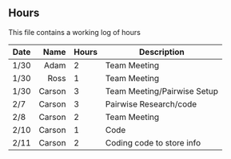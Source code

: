 ## Hours

This file contains a working log of hours

| Date | Name | Hours | Description |
|------|-----:|-------|-------------|
|1/30|Adam|2|Team Meeting|
|1/30|Ross|1|Team Meeting|
|1/30|Carson|3|Team Meeting/Pairwise Setup|
|2/7|Carson|3|Pairwise Research/code|
|2/8|Carson|2|Team Meeting|
|2/10|Carson|1|Code|
|2/11|Carson|2|Coding code to store info|